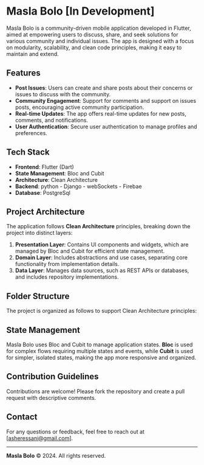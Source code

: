 
# Masla Bolo [In Development]

Masla Bolo is a community-driven mobile application developed in Flutter, aimed at empowering users to discuss, share, and seek solutions for various community and individual issues. The app is designed with a focus on modularity, scalability, and clean code principles, making it easy to maintain and extend.

## Features

- **Post Issues**: Users can create and share posts about their concerns or issues to discuss with the community.
- **Community Engagement**: Support for comments and support on issues posts, encouraging active community participation.
- **Real-time Updates**: The app offers real-time updates for new posts, comments, and notifications.
- **User Authentication**: Secure user authentication to manage profiles and preferences.

## Tech Stack

- **Frontend**: Flutter (Dart)
- **State Management**: Bloc and Cubit
- **Architecture**: Clean Architecture
- **Backend**: python - Django - webSockets - Firebae
- **Database**: PostgreSql

## Project Architecture

The application follows **Clean Architecture** principles, breaking down the project into distinct layers:

1. **Presentation Layer**: Contains UI components and widgets, which are managed by Bloc and Cubit for efficient state management.
2. **Domain Layer**: Includes abstractions and use cases, separating core functionality from implementation details.
3. **Data Layer**: Manages data sources, such as REST APIs or databases, and includes repository implementations.

## Folder Structure

The project is organized as follows to support Clean Architecture principles:

## State Management

Masla Bolo uses Bloc and Cubit to manage application states. **Bloc** is used for complex flows requiring multiple states and events, while **Cubit** is used for simpler, isolated states, making the app more responsive and organized.

## Contribution Guidelines

Contributions are welcome! Please fork the repository and create a pull request with descriptive comments.

## Contact

For any questions or feedback, feel free to reach out at [asheressani@gmail.com].

---

**Masla Bolo** © 2024. All rights reserved.
